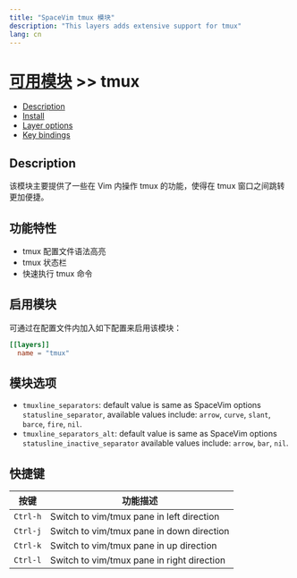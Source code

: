 ```yaml
---
title: "SpaceVim tmux 模块"
description: "This layers adds extensive support for tmux"
lang: cn
---
```


# [可用模块](../) >> tmux

<!-- vim-markdown-toc GFM -->

- [Description](#description)
- [Install](#install)
- [Layer options](#layer-options)
- [Key bindings](#key-bindings)

<!-- vim-markdown-toc -->

## Description

该模块主要提供了一些在 Vim 内操作 tmux 的功能，使得在 tmux 窗口之间跳转更加便捷。

## 功能特性

- tmux 配置文件语法高亮
- tmux 状态栏
- 快速执行 tmux 命令

## 启用模块

可通过在配置文件内加入如下配置来启用该模块：

```toml
[[layers]]
  name = "tmux"
```

## 模块选项

- `tmuxline_separators`: default value is same as SpaceVim options `statusline_separator`, available
  values include: `arrow`, `curve`, `slant`, `barce`, `fire`, `nil`.
- `tmuxline_separators_alt`: default value is same as SpaceVim options `statusline_inactive_separator`
  available values include: `arrow`, `bar`, `nil`.

## 快捷键

| 按键      | 功能描述                                    |
| ------------ | ------------------------------------------ |
| `Ctrl-h`     | Switch to vim/tmux pane in left direction  |
| `Ctrl-j`     | Switch to vim/tmux pane in down direction  |
| `Ctrl-k`     | Switch to vim/tmux pane in up direction    |
| `Ctrl-l`     | Switch to vim/tmux pane in right direction |
